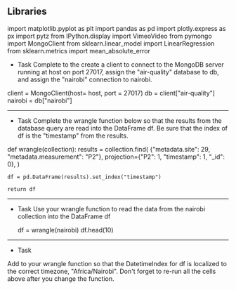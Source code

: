 ## Libraries

import matplotlib.pyplot as plt
import pandas as pd
import plotly.express as px
import pytz
from IPython.display import VimeoVideo
from pymongo import MongoClient
from sklearn.linear_model import LinearRegression
from sklearn.metrics import mean_absolute_error


- Task
Complete to the create a client to connect to the MongoDB server running at host on port 27017, assign the "air-quality" database to db,
and assign the "nairobi" connection to nairobi.

client = MongoClient(host= host, port = 27017)
db = client["air-quality"]
nairobi = db["nairobi"]


------------------------------------------------------------------------------------------------------

- Task
Complete the wrangle function below so that the results from the database query are read into the DataFrame df. 
Be sure that the index of df is the "timestamp" from the results.

def wrangle(collection):
    results = collection.find(
        {"metadata.site": 29, "metadata.measurement": "P2"},
        projection={"P2": 1, "timestamp": 1, "_id": 0},
    )

    df = pd.DataFrame(results).set_index("timestamp")
    
    return df


------------------------------------------------------------------------------------------------------


- Task
Use your wrangle function to read the data from the nairobi collection into the DataFrame df

    df = wrangle(nairobi)
    df.head(10)

------------------------------------------------------------------------------------------------------

- Task

Add to your wrangle function so that the DatetimeIndex for df is localized to the correct timezone, "Africa/Nairobi". 
Don't forget to re-run all the cells above after you change the function.




 

